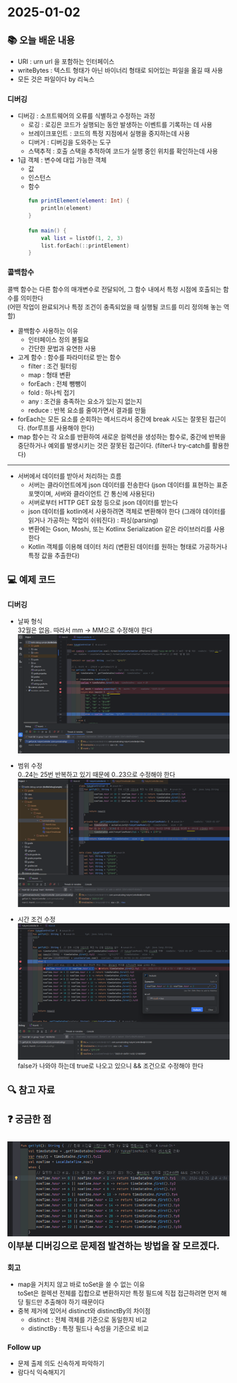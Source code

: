 # 2025-01-02

## 📚 오늘 배운 내용
- URI : urn url 을 포함하는 인터페이스
- writeBytes : 텍스트 형태가 아닌 바이너리 형태로 되어있는 파일을 옮길 때 사용
- 모든 것은 파일이다 by 리눅스

### 디버깅
- 디버깅 : 소프트웨어의 오류를 식별하고 수정하는 과정
  - 로깅 : 로깅은 코드가 실행되는 동안 발생하는 이벤트를 기록하는 데 사용
  - 브레이크포인트 : 코드의 특정 지점에서 실행을 중지하는데 사용
  - 디버거 : 디버깅을 도와주는 도구
  - 스택추적 : 호출 스택을 추적하여 코드가 실행 중인 위치를 확인하는데 사용
- 1급 객체 : 변수에 대입 가능한 객체
  - 값
  - 인스턴스
  - 함수
    ```kotlin
    fun printElement(element: Int) {
        println(element)
    }
    
    fun main() {
        val list = listOf(1, 2, 3)
        list.forEach(::printElement)
    }
    ```
### 콜백함수
콜백 함수는 다른 함수의 매개변수로 전달되어, 그 함수 내에서 특정 시점에 호출되는 함수를 의미한다   
(어떤 작업이 완료되거나 특정 조건이 충족되었을 때 실행될 코드를 미리 정의해 놓는 역할)
- 콜백함수 사용하는 이유
  - 인터페이스 정의 불필요
  - 간단한 문법과 유연한 사용
- 고계 함수 : 함수를 파라미터로 받는 함수
  - filter : 조건 필터링
  - map : 형태 변환
  - forEach : 전체 뺑뺑이
  - fold : 하나씩 접기
  - any : 조건을 충족하는 요소가 있는지 없는지
  - reduce : 반복 요소를 줄여가면서 결과를 만듦
- forEach는 모든 요소를 순회하는 메서드라서 중간에 break 시도는 잘못된 접근이다. (for루프를 사용해야 한다)
- map 함수는 각 요소를 반환하여 새로운 컬렉션을 생성하는 함수로, 중간에 반복을 중단하거나 예외를 발생시키는 것은 잘못된 접근이다. (filter나 try-catch를 활용한다)
---
- 서버에서 데이터를 받아서 처리하는 흐름
  - 서버는 클라이언트에게 json 데이터를 전송한다 (json 데이터를 표현하는 표준 포맷이며, 서버와 클라이언트 간 통신에 사용된다)
  - 서버로부터 HTTP GET 요청 등으로 json 데이터를 받는다
  - json 데이터를 kotlin에서 사용하려면 객체로 변환해야 한다 (그래야 데이터를 읽거나 가공하는 작업이 쉬워진다) : 파싱(parsing)
  - 변환에는 Gson, Moshi, 또는 Kotlinx Serialization 같은 라이브러리를 사용한다
  - Kotlin 객체를 이용해 데이터 처리 (변환된 데이터를 원하는 형태로 가공하거나 특정 값을 추출한다)

## 💻 예제 코드
<!-- 실습한 코드나 예제를 추가 -->
### 디버깅

- 날짜 형식   
  32월은 없음. 따라서 mm -> MM으로 수정해야 한다
![img_1.png](img/img_1.png)

- 범위 수정   
  0..24는 25번 반복하고 있기 때문에 0..23으로 수정해야 한다
![img_3.png](img/img_3.png)

- 시간 조건 수정
![img.png](img.png)
false가 나와야 하는데 true로 나오고 있으니 && 조건으로 수정해야 한다

## 🔍 참고 자료

## ❓ 궁금한 점
![img_2.png](img/img_2.png)
이부분 디버깅으로 문제점 발견하는 방법을 잘 모르겠다.
---

### 회고

- map을 거치지 않고 바로 toSet을 쓸 수 없는 이유   
  toSet은 컬렉션 전체를 집합으로 변환하지만 특정 필드에 직접 접근하려면 먼저 해당 필드만 추출해야 하기 때문이다
- 중복 제거에 있어서 distinct와 distinctBy의 차이점
  - distinct : 전체 객체를 기준으로 동일한지 비교
  - distinctBy : 특정 필드나 속성을 기준으로 비교

### Follow up

- 문제 출제 의도 신속하게 파악하기
- 람다식 익숙해지기